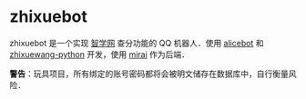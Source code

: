 # zhixuebot

zhixuebot 是一个实现 [智学网](https://www.zhixue.com) 查分功能的 QQ 机器人．使用 [alicebot](https://github.com/AliceBotProject/alicebot) 和 [zhixuewang-python](https://github.com/anwenhu/zhixuewang-python) 开发，使用 [mirai](https://github.com/mamoe/mirai) 作为后端．

**警告**：玩具项目，所有绑定的账号密码都将会被明文储存在数据库中，自行衡量风险．